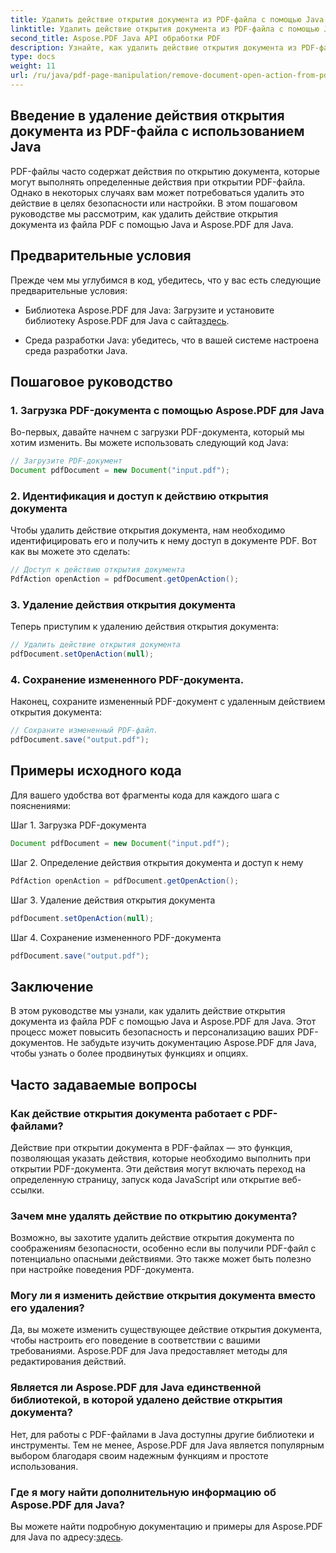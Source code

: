 ```yaml
---
title: Удалить действие открытия документа из PDF-файла с помощью Java
linktitle: Удалить действие открытия документа из PDF-файла с помощью Java
second_title: Aspose.PDF Java API обработки PDF
description: Узнайте, как удалить действие открытия документа из PDF-файлов с помощью Java и Aspose.PDF для Java. Повышение безопасности и настройки.
type: docs
weight: 11
url: /ru/java/pdf-page-manipulation/remove-document-open-action-from-pdf-file-using-java/
---
```


## Введение в удаление действия открытия документа из PDF-файла с использованием Java

PDF-файлы часто содержат действия по открытию документа, которые могут выполнять определенные действия при открытии PDF-файла. Однако в некоторых случаях вам может потребоваться удалить это действие в целях безопасности или настройки. В этом пошаговом руководстве мы рассмотрим, как удалить действие открытия документа из файла PDF с помощью Java и Aspose.PDF для Java.

## Предварительные условия

Прежде чем мы углубимся в код, убедитесь, что у вас есть следующие предварительные условия:

-  Библиотека Aspose.PDF для Java: Загрузите и установите библиотеку Aspose.PDF для Java с сайта[здесь](https://releases.aspose.com/pdf/java/).

- Среда разработки Java: убедитесь, что в вашей системе настроена среда разработки Java.

## Пошаговое руководство

### 1. Загрузка PDF-документа с помощью Aspose.PDF для Java

Во-первых, давайте начнем с загрузки PDF-документа, который мы хотим изменить. Вы можете использовать следующий код Java:

```java
// Загрузите PDF-документ
Document pdfDocument = new Document("input.pdf");
```

### 2. Идентификация и доступ к действию открытия документа

Чтобы удалить действие открытия документа, нам необходимо идентифицировать его и получить к нему доступ в документе PDF. Вот как вы можете это сделать:

```java
// Доступ к действию открытия документа
PdfAction openAction = pdfDocument.getOpenAction();
```

### 3. Удаление действия открытия документа

Теперь приступим к удалению действия открытия документа:

```java
// Удалить действие открытия документа
pdfDocument.setOpenAction(null);
```

### 4. Сохранение измененного PDF-документа.

Наконец, сохраните измененный PDF-документ с удаленным действием открытия документа:

```java
// Сохраните измененный PDF-файл.
pdfDocument.save("output.pdf");
```

## Примеры исходного кода

Для вашего удобства вот фрагменты кода для каждого шага с пояснениями:

Шаг 1. Загрузка PDF-документа
```java
Document pdfDocument = new Document("input.pdf");
```

Шаг 2. Определение действия открытия документа и доступ к нему
```java
PdfAction openAction = pdfDocument.getOpenAction();
```

Шаг 3. Удаление действия открытия документа
```java
pdfDocument.setOpenAction(null);
```

Шаг 4. Сохранение измененного PDF-документа
```java
pdfDocument.save("output.pdf");
```

## Заключение

В этом руководстве мы узнали, как удалить действие открытия документа из файла PDF с помощью Java и Aspose.PDF для Java. Этот процесс может повысить безопасность и персонализацию ваших PDF-документов. Не забудьте изучить документацию Aspose.PDF для Java, чтобы узнать о более продвинутых функциях и опциях.

## Часто задаваемые вопросы

### Как действие открытия документа работает с PDF-файлами?

Действие при открытии документа в PDF-файлах — это функция, позволяющая указать действия, которые необходимо выполнить при открытии PDF-документа. Эти действия могут включать переход на определенную страницу, запуск кода JavaScript или открытие веб-ссылки.

### Зачем мне удалять действие по открытию документа?

Возможно, вы захотите удалить действие открытия документа по соображениям безопасности, особенно если вы получили PDF-файл с потенциально опасными действиями. Это также может быть полезно при настройке поведения PDF-документа.

### Могу ли я изменить действие открытия документа вместо его удаления?

Да, вы можете изменить существующее действие открытия документа, чтобы настроить его поведение в соответствии с вашими требованиями. Aspose.PDF для Java предоставляет методы для редактирования действий.

### Является ли Aspose.PDF для Java единственной библиотекой, в которой удалено действие открытия документа?

Нет, для работы с PDF-файлами в Java доступны другие библиотеки и инструменты. Тем не менее, Aspose.PDF для Java является популярным выбором благодаря своим надежным функциям и простоте использования.

### Где я могу найти дополнительную информацию об Aspose.PDF для Java?

 Вы можете найти подробную документацию и примеры для Aspose.PDF для Java по адресу:[здесь](https://reference.aspose.com/pdf/java/).